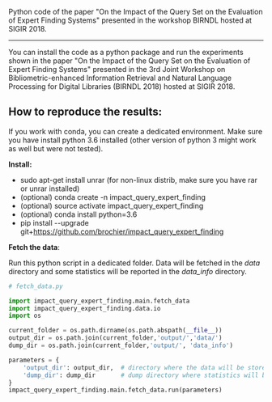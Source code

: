 Python code of the paper "On the Impact of the Query Set on the Evaluation of Expert Finding Systems" presented in the workshop BIRNDL hosted at SIGIR 2018. 
************************************************************************************************************************************************************

You can install the code as a python package and run the experiments shown in the paper "On the Impact of the Query Set on the Evaluation of Expert Finding Systems" presented in the 3rd Joint Workshop on Bibliometric-enhanced Information Retrieval and Natural Language Processing for Digital Libraries (BIRNDL 2018) hosted at SIGIR 2018. 

How to reproduce the results:
-----------------------------

If you work with conda, you can create a dedicated environment. Make sure you have install python 3.6 installed (other version of python 3 might work as well but were not tested).  

**Install:**

- sudo apt-get install unrar (for non-linux distrib, make sure you have rar or unrar installed)
- (optional) conda create -n impact_query_expert_finding
- (optional) source activate impact_query_expert_finding
- (optional) conda install python=3.6
- pip install --upgrade git+https://github.com/brochier/impact_query_expert_finding


**Fetch the data**:

Run this python script in a dedicated folder. Data will be fetched in the *data* directory and some statistics will be reported in the *data_info* directory.


```python
# fetch_data.py

import impact_query_expert_finding.main.fetch_data
import impact_query_expert_finding.data.io
import os

current_folder = os.path.dirname(os.path.abspath(__file__))
output_dir = os.path.join(current_folder,'output/','data/')
dump_dir = os.path.join(current_folder,'output/', 'data_info')

parameters = {
    'output_dir': output_dir,  # directory where the data will be stored
    'dump_dir': dump_dir       # dump directory where statistics will be produced
}
impact_query_expert_finding.main.fetch_data.run(parameters)
```

